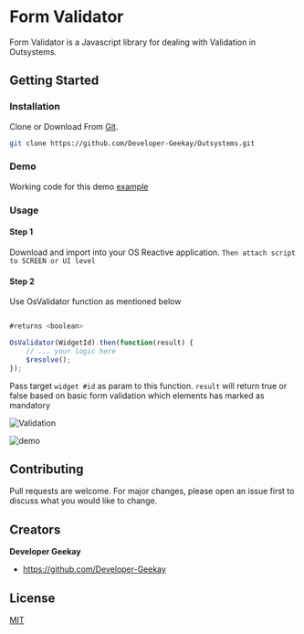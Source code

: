 # Form Validator

Form Validator is a Javascript library for dealing with Validation in Outsystems.

## Getting Started

### Installation

Clone or Download From [Git](https://github.com/Developer-Geekay/Outsystems.git).

```bash
git clone https://github.com/Developer-Geekay/Outsystems.git
```
### Demo

Working code for this demo [example](https://developergeekay.outsystemscloud.com/OSDemo/validationtest)

### Usage

#### Step 1

Download and import into your OS Reactive application. `Then attach script to SCREEN or UI level`

#### Step 2

Use OsValidator function as mentioned below

```javascript

#returns <boolean>

OsValidator(WidgetId).then(function(result) {
    // ... your logic here
    $resolve();
});

```
Pass target `widget #id` as param to this function.
`result` will return true or false based on basic form validation which elements has marked as mandatory

![Validation](https://user-images.githubusercontent.com/50963805/147228141-9b061ec2-9ca1-4139-9409-f6299001cedb.png)

![demo](https://user-images.githubusercontent.com/50963805/147230134-8471eb62-4a0b-451d-ab6d-7735eb658c12.gif)

## Contributing
Pull requests are welcome. For major changes, please open an issue first to discuss what you would like to change.

## Creators

**Developer Geekay**

* <https://github.com/Developer-Geekay>

## License
[MIT](https://choosealicense.com/licenses/mit/)
